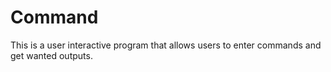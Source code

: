 # Command
This is a user interactive program that allows users to enter commands and get wanted outputs. 
